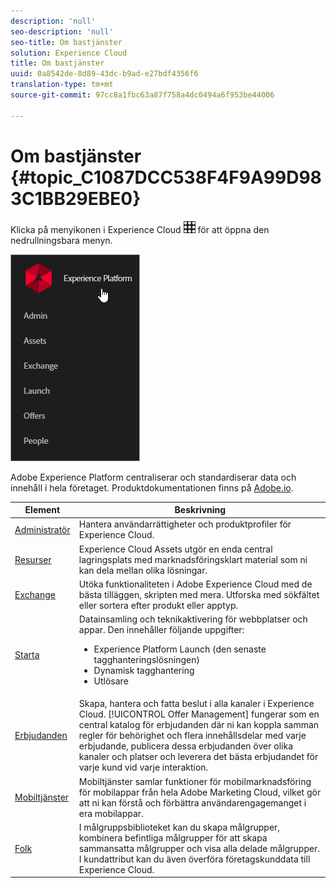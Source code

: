 ```yaml
---
description: 'null'
seo-description: 'null'
seo-title: Om bastjänster
solution: Experience Cloud
title: Om bastjänster
uuid: 0a8542de-8d89-43dc-b9ad-e27bdf4356f6
translation-type: tm+mt
source-git-commit: 97cc8a1fbc63a87f758a4dc0494a6f953be44006

---
```



# Om bastjänster {#topic_C1087DCC538F4F9A99D983C1BB29EBE0}

Klicka på menyikonen i Experience Cloud ![](assets/menu-icon.png) för att öppna den nedrullningsbara menyn.

![](assets/experience-cloud-core-services.png)

Adobe Experience Platform centraliserar och standardiserar data och innehåll i hela företaget. Produktdokumentationen finns på [Adobe.io](https://www.adobe.io/apis/experienceplatform/home/services.html).

| Element | Beskrivning |
|--- |--- |
| [Administratör](admin-getting-started/admin-getting-started.md) | Hantera användarrättigheter och produktprofiler för Experience Cloud. |
| [Resurser](experience-cloud-assets/experience-cloud-assets.md) | Experience Cloud Assets utgör en enda central lagringsplats med marknadsföringsklart material som ni kan dela mellan olika lösningar. |
| [Exchange](https://experiencecloud.adobeexchange.com/) | Utöka funktionaliteten i Adobe Experience Cloud med de bästa tilläggen, skripten med mera. Utforska med sökfältet eller sortera efter produkt eller apptyp. |
| [Starta](activation/activation.md) | Datainsamling och teknikaktivering för webbplatser och appar. Den innehåller följande uppgifter:<ul><li>Experience Platform Launch (den senaste tagghanteringslösningen)</li><li>Dynamisk tagghantering</li><li>Utlösare</li></ul> |
| [Erbjudanden](offer-management/getting-started.md) | Skapa, hantera och fatta beslut i alla kanaler i Experience Cloud. [!UICONTROL Offer Management] fungerar som en central katalog för erbjudanden där ni kan koppla samman regler för behörighet och flera innehållsdelar med varje erbjudande, publicera dessa erbjudanden över olika kanaler och platser och leverera det bästa erbjudandet för varje kund vid varje interaktion. |
| [Mobiltjänster](https://docs.adobe.com/content/help/en/mobile-services/using/home.html) | Mobiltjänster samlar funktioner för mobilmarknadsföring för mobilappar från hela Adobe Marketing Cloud, vilket gör att ni kan förstå och förbättra användarengagemanget i era mobilappar. |
| [Folk](audience-library/audience-library.md) | I målgruppsbiblioteket kan du skapa målgrupper, kombinera befintliga målgrupper för att skapa sammansatta målgrupper och visa alla delade målgrupper.<br>I kundattribut kan du även överföra företagskunddata till Experience Cloud. |
